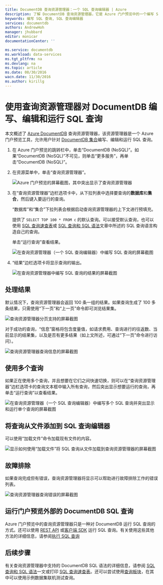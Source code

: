 ```yaml
---
title: DocumentDB 查询资源管理器：一个 SQL 查询编辑器 | Azure
description: 了解 DocumentDB 查询资源管理器，它是 Azure 门户预览中的一个编写 SQL 查询，并针对 NoSQL DocumentDB 集合运行这些查询的 SQL 查询编辑器。
keywords: 编写 SQL 查询, SQL 查询编辑器
services: documentdb
authors: AndrewHoh
manager: jhubbard
editor: monicar
documentationCenter: ''

ms.service: documentdb
ms.workload: data-services
ms.tgt_pltfrm: na
ms.devlang: na
ms.topic: article
ms.date: 08/30/2016
wacn.date: 11/30/2016
ms.author: kirillg
---
```


# 使用查询资源管理器对 DocumentDB 编写、编辑和运行 SQL 查询 

本文概述了 [Azure DocumentDB](https://www.azure.cn/home/features/documentdb/) 查询资源管理器，该资源管理器是一个 Azure 门户预览工具，允许用户针对 [DocumentDB 集合](./documentdb-create-collection.md)编写、编辑和运行 SQL 查询。

1. 在 Azure 门户预览的跳转栏中，单击“DocumentDB (NoSQL)”。如果“DocumentDB (NoSQL)”不可见，则单击“更多服务”，再单击“DocumentDB (NoSQL)”。

2. 在资源菜单中，单击“查询资源管理器”。

    ![Azure 门户预览的屏幕截图，其中突出显示了查询资源管理器](./media/documentdb-query-collections-query-explorer/queryexplorercommand.png)  

3. 在“查询资源管理器”边栏选项卡中，从下拉列表中选择要查询的**数据库**和**集合**，然后键入要运行的查询。

    “数据库”和“集合”下拉列表会根据启动查询资源管理器的上下文进行预填充。

    提供了 `SELECT TOP 100 * FROM c` 的默认查询。可以接受默认查询，也可以使用 [SQL 查询速查表](./documentdb-sql-query-cheat-sheet.md)或 [SQL 查询和 SQL 语法](./documentdb-sql-query.md)文章中所述的 SQL 查询语言构造自己的查询。

    单击“运行查询”查看结果。

    ![在查询资源管理器（一个 SQL 查询编辑器）中编写 SQL 查询的屏幕截图](./media/documentdb-query-collections-query-explorer/queryexplorerinitial.png)  

4. “结果”边栏选项卡将显示查询的输出。

    ![在查询资源管理器中编写 SQL 查询的结果的屏幕截图](./media/documentdb-query-collections-query-explorer/queryresults1.png)  

## 处理结果

默认情况下，查询资源管理器会返回 100 条一组的结果。如果查询生成了 100 多条结果，只需使用“下一页”和“上一页”命令即可浏览结果集。

![查询资源管理器分页支持的屏幕截图](./media/documentdb-query-collections-query-explorer/queryresultspagination.png)  

对于成功的查询，“信息”窗格将包含度量值，如请求费用、查询进行的往返数、当前显示的结果集，以及是否有更多结果（如上文所述，可通过“下一页”命令进行访问）。

![查询资源管理器查询信息的屏幕截图](./media/documentdb-query-collections-query-explorer/queryinformation.png)  

## 使用多个查询

如果正在使用多个查询，并且想要在它们之间快速切换，则可以在“查询资源管理器”边栏选项卡的查询文本框中输入所有查询，然后突出显示想要运行的查询，再单击“运行查询”以查看结果。

![在查询资源管理器（一个 SQL 查询编辑器）中编写多个 SQL 查询并突出显示和运行单个查询的屏幕截图](./media/documentdb-query-collections-query-explorer/queryexplorerhighlightandrun.png)  

## 将查询从文件添加到 SQL 查询编辑器

可以使用“加载文件”命令加载现有文件的内容。

![显示如何使用“加载文件”将 SQL 查询从文件加载到查询资源管理器的屏幕截图](./media/documentdb-query-collections-query-explorer/loadqueryfile.png)  

## 故障排除  <a name="troubleshoot"></a>

如果查询完成但有错误，查询资源管理器将显示可以帮助进行故障排除工作的错误列表。

![查询资源管理器查询错误的屏幕截图](./media/documentdb-query-collections-query-explorer/queryerror.png)  

## 运行门户预览外部的 DocumentDB SQL 查询

Azure 门户预览中的查询资源管理器只是一种对 DocumentDB 运行 SQL 查询的方式。还可以使用 [REST API](https://msdn.microsoft.com/zh-cn/library/azure/dn781481.aspx) 或[客户端 SDK](./documentdb-sdk-dotnet.md) 运行 SQL 查询。有关使用这些其他方法的详细信息，请参阅[执行 SQL 查询](./documentdb-sql-query.md#executing-sql-queries)

## 后续步骤

有关查询资源管理器中支持的 DocumentDB SQL 语法的详细信息，请参阅 [SQL 查询和 SQL 语法](./documentdb-sql-query.md)一文或打印 [SQL 查询速查表](./documentdb-sql-query-cheat-sheet.md)。还可以尝试使用[查询板块](https://www.documentdb.com/sql/demo)，在其中可以使用示例数据集联机测试查询。

<!---HONumber=Mooncake_1010_2016-->